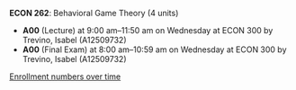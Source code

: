**ECON 262**: Behavioral Game Theory (4 units)

- **A00** (Lecture) at 9:00 am–11:50 am on Wednesday at ECON 300 by Trevino, Isabel (A12509732)
- **A00** (Final Exam) at 8:00 am–10:59 am on Wednesday at ECON 300 by Trevino, Isabel (A12509732)

[Enrollment numbers over time](./ECON262.tsv)
